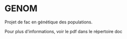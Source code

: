 # GENOM

Projet de fac en génétique des populations.

Pour plus d'informations, voir le pdf dans le répertoire doc
